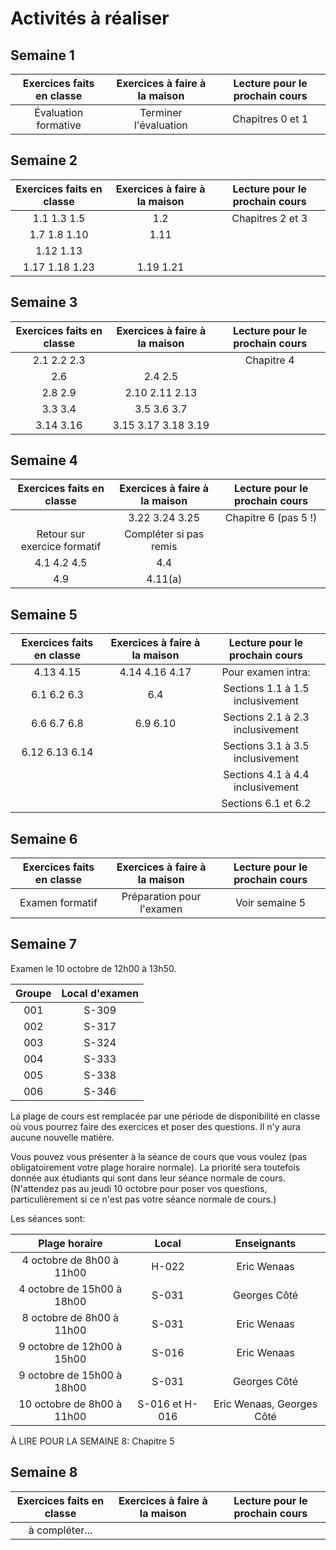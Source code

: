 # Activités à réaliser

## Semaine 1
| Exercices faits en classe     | Exercices à faire à la maison | Lecture pour le prochain cours |
|:-----------------------------:|:-----------------------------:|:------------------------------:|
| Évaluation formative          | Terminer l'évaluation         | Chapitres 0 et 1               |


## Semaine 2
| Exercices faits en classe     | Exercices à faire à la maison | Lecture pour le prochain cours |
|:-----------------------------:|:-----------------------------:|:------------------------------:|
| 1.1 1.3 1.5                   | 1.2                           | Chapitres 2 et 3               |
| 1.7 1.8 1.10                  | 1.11                          |                                |
| 1.12 1.13     	              |                               |                                |
| 1.17 1.18 1.23                | 1.19 1.21                     |                                |

## Semaine 3
| Exercices faits en classe     | Exercices à faire à la maison | Lecture pour le prochain cours |
|:-----------------------------:|:-----------------------------:|:------------------------------:|
| 2.1 2.2 2.3                   |                               | Chapitre 4                     |
| 2.6                           | 2.4 2.5                       |                                |
| 2.8 2.9     	                | 2.10 2.11 2.13                |                                |
| 3.3 3.4                       | 3.5 3.6 3.7                   |                                |
| 3.14 3.16                     | 3.15 3.17 3.18 3.19           |                                |

## Semaine 4
| Exercices faits en classe     | Exercices à faire à la maison | Lecture pour le prochain cours |
|:-----------------------------:|:-----------------------------:|:------------------------------:|
|                               | 3.22 3.24 3.25                | Chapitre 6 (pas 5 !)           |
| Retour sur exercice formatif  | Compléter si pas remis        |                                |
| 4.1 4.2 4.5                   | 4.4                           |                                |
| 4.9                           | 4.11(a)                       |                                |

## Semaine 5
| Exercices faits en classe     | Exercices à faire à la maison | Lecture pour le prochain cours   |
|:-----------------------------:|:-----------------------------:|:--------------------------------:|
| 4.13 4.15                     | 4.14 4.16 4.17                | Pour examen intra:               |
| 6.1 6.2 6.3                   | 6.4                           | Sections 1.1 à 1.5 inclusivement |
| 6.6 6.7 6.8                   | 6.9 6.10                      | Sections 2.1 à 2.3 inclusivement |
| 6.12 6.13 6.14                |                               | Sections 3.1 à 3.5 inclusivement |
|                               |                               | Sections 4.1 à 4.4 inclusivement |
|                               |                               | Sections 6.1 et 6.2              |

## Semaine 6
| Exercices faits en classe     | Exercices à faire à la maison | Lecture pour le prochain cours   |
|:-----------------------------:|:-----------------------------:|:--------------------------------:|
| Examen formatif               | Préparation pour l'examen     | Voir semaine 5                   |

## Semaine 7
Examen le 10 octobre de 12h00 à 13h50.

| Groupe            | Local d'examen  |
|:-----------------:|:---------------:|
| 001               | S-309           |
| 002               | S-317           |
| 003               | S-324           |
| 004               | S-333           |
| 005               | S-338           |
| 006               | S-346           |


La plage de cours est remplacée par une période de disponibilité en classe où vous pourrez faire des exercices 
et poser des questions. Il n'y aura aucune nouvelle matière.

Vous pouvez vous présenter à la séance de cours que vous voulez (pas obligatoirement votre plage horaire normale).
La priorité sera toutefois donnée aux étudiants qui sont dans leur séance normale de cours.
(N'attendez pas au jeudi 10 octobre pour poser vos questions, particulièrement si ce n'est pas votre séance normale
de cours.)

Les séances sont:

| Plage horaire               | Local           | Enseignants               |
|:---------------------------:|:---------------:|:-------------------------:|
| 4 octobre de 8h00 à 11h00   | H-022           | Eric Wenaas               |
| 4 octobre de 15h00 à 18h00  | S-031           | Georges Côté              |
| 8 octobre de 8h00 à 11h00   | S-031           | Eric Wenaas               |
| 9 octobre de 12h00 à 15h00  | S-016           | Eric Wenaas               |
| 9 octobre de 15h00 à 18h00  | S-031           | Georges Côté              |
| 10 octobre de 8h00 à 11h00  | S-016 et H-016  | Eric Wenaas, Georges Côté |

À LIRE POUR LA SEMAINE 8: Chapitre 5

## Semaine 8
| Exercices faits en classe     | Exercices à faire à la maison | Lecture pour le prochain cours   |
|:-----------------------------:|:-----------------------------:|:--------------------------------:|
| à compléter...                |                               |                                  |
